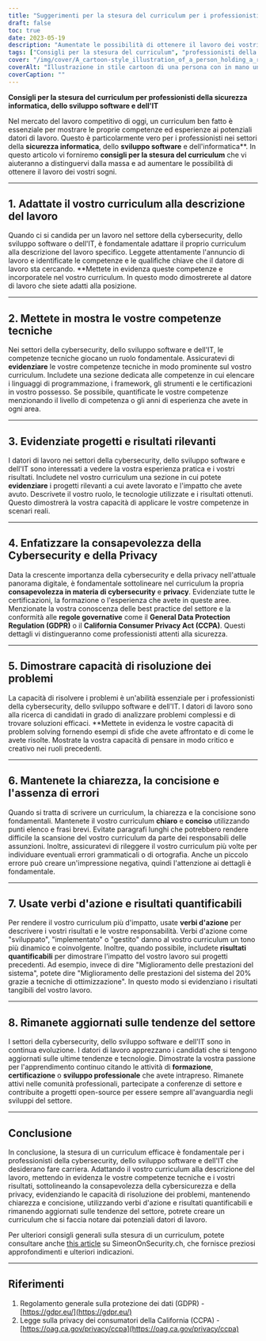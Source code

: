 ```yaml
---
title: "Suggerimenti per la stesura del curriculum per i professionisti della sicurezza informatica, dello sviluppo software e dell'IT"
draft: false
toc: true
date: 2023-05-19
description: "Aumentate le possibilità di ottenere il lavoro dei vostri sogni con questi consigli di esperti per la stesura del curriculum per i professionisti della cybersicurezza, dello sviluppo software e dell'IT."
tags: ["Consigli per la stesura del curriculum", "professionisti della cybersicurezza", "sviluppo software", "Professionisti IT", "ricerca di lavoro", "consigli di carriera", "competenze tecniche", "Punti salienti del progetto", "consapevolezza della cybersicurezza", "capacità di risolvere i problemi", "tendenze del settore", "sviluppo professionale", "GDPR compliance", "Regolamenti CCPA", "mercato del lavoro", "ottimizzazione del curriculum", "domanda di lavoro", "Suggerimenti per il curriculum", "strategie di ricerca del lavoro", "avanzamento di carriera"]
cover: "/img/cover/A_cartoon-style_illustration_of_a_person_holding_a_resume.png"
coverAlt: "Illustrazione in stile cartoon di una persona con in mano un curriculum, circondata da simboli di cybersicurezza e frammenti di codice."
coverCaption: ""
---
```


**Consigli per la stesura del curriculum per professionisti della sicurezza informatica, dello sviluppo software e dell'IT**

Nel mercato del lavoro competitivo di oggi, un curriculum ben fatto è essenziale per mostrare le proprie competenze ed esperienze ai potenziali datori di lavoro. Questo è particolarmente vero per i professionisti nei settori della **sicurezza informatica**, dello **sviluppo software** e dell'informatica**. In questo articolo vi forniremo **consigli per la stesura del curriculum** che vi aiuteranno a distinguervi dalla massa e ad aumentare le possibilità di ottenere il lavoro dei vostri sogni.

______

## 1. Adattate il vostro curriculum alla descrizione del lavoro

Quando ci si candida per un lavoro nel settore della cybersecurity, dello sviluppo software o dell'IT, è fondamentale adattare il proprio curriculum alla descrizione del lavoro specifico. Leggete attentamente l'annuncio di lavoro e identificate le competenze e le qualifiche chiave che il datore di lavoro sta cercando. **Mettete in evidenza queste competenze e incorporatele nel vostro curriculum. In questo modo dimostrerete al datore di lavoro che siete adatti alla posizione.

______

## 2. Mettete in mostra le vostre competenze tecniche

Nei settori della cybersecurity, dello sviluppo software e dell'IT, le competenze tecniche giocano un ruolo fondamentale. Assicuratevi di **evidenziare** le vostre competenze tecniche in modo prominente sul vostro curriculum. Includete una sezione dedicata alle competenze in cui elencare i linguaggi di programmazione, i framework, gli strumenti e le certificazioni in vostro possesso. Se possibile, quantificate le vostre competenze menzionando il livello di competenza o gli anni di esperienza che avete in ogni area.

______

## 3. Evidenziate progetti e risultati rilevanti

I datori di lavoro nei settori della cybersecurity, dello sviluppo software e dell'IT sono interessati a vedere la vostra esperienza pratica e i vostri risultati. Includete nel vostro curriculum una sezione in cui potete **evidenziare** i progetti rilevanti a cui avete lavorato e l'impatto che avete avuto. Descrivete il vostro ruolo, le tecnologie utilizzate e i risultati ottenuti. Questo dimostrerà la vostra capacità di applicare le vostre competenze in scenari reali.

______

## 4. Enfatizzare la consapevolezza della Cybersecurity e della Privacy

Data la crescente importanza della cybersecurity e della privacy nell'attuale panorama digitale, è fondamentale sottolineare nel curriculum la propria **consapevolezza in materia di cybersecurity** e **privacy**. Evidenziate tutte le certificazioni, la formazione o l'esperienza che avete in queste aree. Menzionate la vostra conoscenza delle best practice del settore e la conformità alle **regole governative** come il **General Data Protection Regulation (GDPR)** o il **California Consumer Privacy Act (CCPA)**. Questi dettagli vi distingueranno come professionisti attenti alla sicurezza.

______

## 5. Dimostrare capacità di risoluzione dei problemi

La capacità di risolvere i problemi è un'abilità essenziale per i professionisti della cybersecurity, dello sviluppo software e dell'IT. I datori di lavoro sono alla ricerca di candidati in grado di analizzare problemi complessi e di trovare soluzioni efficaci. **Mettete in evidenza le vostre capacità di problem solving fornendo esempi di sfide che avete affrontato e di come le avete risolte. Mostrate la vostra capacità di pensare in modo critico e creativo nei ruoli precedenti.

______

## 6. Mantenete la chiarezza, la concisione e l'assenza di errori

Quando si tratta di scrivere un curriculum, la chiarezza e la concisione sono fondamentali. Mantenete il vostro curriculum **chiaro** e **conciso** utilizzando punti elenco e frasi brevi. Evitate paragrafi lunghi che potrebbero rendere difficile la scansione del vostro curriculum da parte dei responsabili delle assunzioni. Inoltre, assicuratevi di rileggere il vostro curriculum più volte per individuare eventuali errori grammaticali o di ortografia. Anche un piccolo errore può creare un'impressione negativa, quindi l'attenzione ai dettagli è fondamentale.

______

## 7. Usate verbi d'azione e risultati quantificabili

Per rendere il vostro curriculum più d'impatto, usate **verbi d'azione** per descrivere i vostri risultati e le vostre responsabilità. Verbi d'azione come "sviluppato", "implementato" o "gestito" danno al vostro curriculum un tono più dinamico e coinvolgente. Inoltre, quando possibile, includete **risultati quantificabili** per dimostrare l'impatto del vostro lavoro sui progetti precedenti. Ad esempio, invece di dire "Miglioramento delle prestazioni del sistema", potete dire "Miglioramento delle prestazioni del sistema del 20% grazie a tecniche di ottimizzazione". In questo modo si evidenziano i risultati tangibili del vostro lavoro.

______

## 8. Rimanete aggiornati sulle tendenze del settore

I settori della cybersecurity, dello sviluppo software e dell'IT sono in continua evoluzione. I datori di lavoro apprezzano i candidati che si tengono aggiornati sulle ultime tendenze e tecnologie. Dimostrate la vostra passione per l'apprendimento continuo citando le attività di **formazione**, **certificazione** o **sviluppo professionale** che avete intrapreso. Rimanete attivi nelle comunità professionali, partecipate a conferenze di settore e contribuite a progetti open-source per essere sempre all'avanguardia negli sviluppi del settore.

______

## Conclusione

In conclusione, la stesura di un curriculum efficace è fondamentale per i professionisti della cybersecurity, dello sviluppo software e dell'IT che desiderano fare carriera. Adattando il vostro curriculum alla descrizione del lavoro, mettendo in evidenza le vostre competenze tecniche e i vostri risultati, sottolineando la consapevolezza della cybersicurezza e della privacy, evidenziando le capacità di risoluzione dei problemi, mantenendo chiarezza e concisione, utilizzando verbi d'azione e risultati quantificabili e rimanendo aggiornati sulle tendenze del settore, potrete creare un curriculum che si faccia notare dai potenziali datori di lavoro.

Per ulteriori consigli generali sulla stesura di un curriculum, potete consultare anche [this article](https://simeononsecurity.ch/other/tips-for-writing-a-great-resume/) su SimeonOnSecurity.ch, che fornisce preziosi approfondimenti e ulteriori indicazioni.

______

## Riferimenti

1. Regolamento generale sulla protezione dei dati (GDPR) - [https://gdpr.eu/](https://gdpr.eu/)
2. Legge sulla privacy dei consumatori della California (CCPA) - [https://oag.ca.gov/privacy/ccpa](https://oag.ca.gov/privacy/ccpa)


